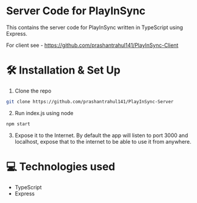 # Server Code for PlayInSync

This contains the server code for PlayInSync written in TypeScript using Express.

For client see - https://github.com/prashantrahul141/PlayInSync-Client

# 🛠️ Installation & Set Up

1. Clone the repo

```sh
git clone https://github.com/prashantrahul141/PlayInSync-Server
```

2. Run index.js using node

```sh
npm start
```

3. Expose it to the Internet.
   By default the app will listen to port 3000 and localhost, expose that to the internet to be able to use it from anywhere.

# 💻 Technologies used

- TypeScript
- Express

